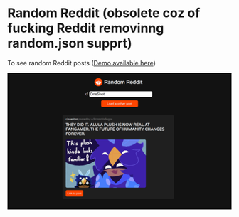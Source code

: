 # Random Reddit (obsolete coz of fucking Reddit removinng random.json supprt)
To see random Reddit posts (<a href="https://str4ky.github.io/randomReddit" target="_blank">Demo available here</a>)

<img src="assets/img/preview.png" alt="Preview"/>
